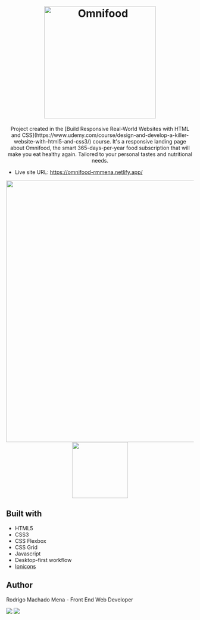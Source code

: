 <h1 align="center">
    <img alt="Omnifood" title="Omnifood" src="https://github.com/rmmena123/omnifood-lp/assets/68246508/24c81fd6-7ffb-4492-8963-79544d075dc2" width="300">
</h1>

<p align="center">
  Project created in the [Build Responsive Real-World Websites with HTML and CSS](https://www.udemy.com/course/design-and-develop-a-killer-website-with-html5-and-css3/) course. It's a responsive landing page about Omnifood, the smart 365-days-per-year food subscription that will make you eat healthy again. Tailored to your personal tastes and nutritional needs.
</p>

- Live site URL: https://omnifood-rmmena.netlify.app/ 

<p align="center"> 
  <img src="https://github.com/rmmena123/omnifood/assets/68246508/ddb58d3d-af38-422c-8d1a-e49532e182e8" width="700">
  <img src="https://github.com/rmmena123/omnifood/assets/68246508/b923aae3-2e48-472a-8e8c-a86d89542aad" width="150">
</p>


## Built with

- HTML5
- CSS3
- CSS Flexbox
- CSS Grid
- Javascript
- Desktop-first workflow
- [Ionicons](https://ionic.io/ionicons)

## Author

Rodrigo Machado Mena - Front End Web Developer
<div> 
  <a href = "mailto:rodrigo.mena8632@gmail.com"><img src="https://img.shields.io/badge/-Gmail-%23333?style=for-the-badge&logo=gmail&logoColor=white" target="_blank"></a>
  <a href="https://www.linkedin.com/in/rmmena/" target="_blank"><img src="https://img.shields.io/badge/-LinkedIn-%230077B5?style=for-the-badge&logo=linkedin&logoColor=white" target="_blank"></a> 
</div>
